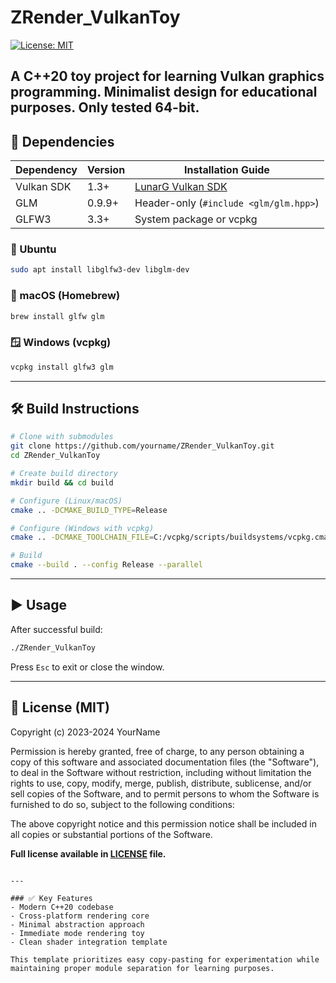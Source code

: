 # ZRender_VulkanToy

[![License: MIT](https://img.shields.io/badge/License-MIT-yellow.svg)](https://opensource.org/licenses/MIT)

A C++20 toy project for learning Vulkan graphics programming. Minimalist design for educational purposes. Only tested 64-bit.
---

## 🔧 Dependencies

| Dependency | Version      | Installation Guide                      |
|------------|--------------|----------------------------------------|
| Vulkan SDK | 1.3+         | [LunarG Vulkan SDK](https://vulkan.lunarg.com/) |
| GLM        | 0.9.9+       | Header-only (`#include <glm/glm.hpp>`) |
| GLFW3      | 3.3+         | System package or vcpkg                |

### 🐧 Ubuntu
```bash
sudo apt install libglfw3-dev libglm-dev
```

### 🍎 macOS (Homebrew)
```bash
brew install glfw glm
```

### 🪟 Windows (vcpkg)
```powershell
vcpkg install glfw3 glm
```

---

## 🛠️ Build Instructions

```bash
# Clone with submodules
git clone https://github.com/yourname/ZRender_VulkanToy.git
cd ZRender_VulkanToy

# Create build directory
mkdir build && cd build

# Configure (Linux/macOS)
cmake .. -DCMAKE_BUILD_TYPE=Release

# Configure (Windows with vcpkg)
cmake .. -DCMAKE_TOOLCHAIN_FILE=C:/vcpkg/scripts/buildsystems/vcpkg.cmake

# Build
cmake --build . --config Release --parallel
```

---

## ▶️ Usage

After successful build:
```bash
./ZRender_VulkanToy
```

Press `Esc` to exit or close the window.

---

## 📄 License (MIT)

Copyright (c) 2023-2024 YourName

Permission is hereby granted, free of charge, to any person obtaining a copy
of this software and associated documentation files (the "Software"), to deal
in the Software without restriction, including without limitation the rights
to use, copy, modify, merge, publish, distribute, sublicense, and/or sell
copies of the Software, and to permit persons to whom the Software is
furnished to do so, subject to the following conditions:

The above copyright notice and this permission notice shall be included in all
copies or substantial portions of the Software.

**Full license available in [LICENSE](LICENSE) file.**
```

---

### ✅ Key Features
- Modern C++20 codebase
- Cross-platform rendering core
- Minimal abstraction approach
- Immediate mode rendering toy
- Clean shader integration template

This template prioritizes easy copy-pasting for experimentation while maintaining proper module separation for learning purposes.